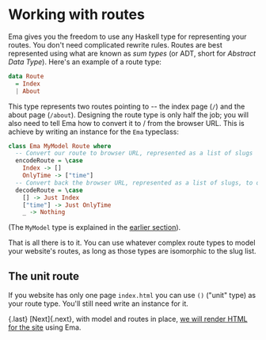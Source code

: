 # Working with routes

Ema gives you the freedom to use any Haskell type for representing your routes. You don't need complicated rewrite rules. Routes are best represented using what are known as *sum  types* (or ADT, short for *Abstract Data Type*). Here's an example of a route type:

```haskell
data Route 
  = Index
  | About
```

This type represents two routes pointing to -- the index page (`/`) and the about page (`/about`). Designing the route type is only half the job; you will also need to tell Ema how to convert it to / from the browser URL. This is achieve by writing an instance for the `Ema` typeclass:

```haskell
class Ema MyModel Route where 
  -- Convert our route to browser URL, represented as a list of slugs
  encodeRoute = \case
    Index -> []
    OnlyTime -> ["time"]
  -- Convert back the browser URL, represented as a list of slugs, to our route
  decodeRoute = \case
    [] -> Just Index
    ["time"] -> Just OnlyTime
    _ -> Nothing
```

(The `MyModel` type is explained in the [earlier section](howto/model.md)).

That is all there is to it. You can use whatever complex route types to model your website's routes, as long as those types are isomorphic to the slug list.

## The unit route

If you website has only one page `index.html` you can use `()` ("unit" type) as your route type. You'll still need write an instance for it.


{.last}
[Next]{.next}, with model and routes in place, [we will render HTML for the site](howto/render.md) using Ema.